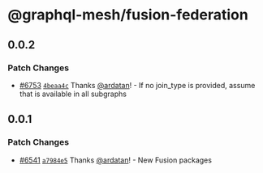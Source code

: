 # @graphql-mesh/fusion-federation

## 0.0.2

### Patch Changes

- [#6753](https://github.com/ardatan/graphql-mesh/pull/6753)
  [`4beaa4c`](https://github.com/ardatan/graphql-mesh/commit/4beaa4ce24ca3d63be8dd375d300d388f5bd5183)
  Thanks [@ardatan](https://github.com/ardatan)! - If no join_type is provided, assume that is
  available in all subgraphs

## 0.0.1

### Patch Changes

- [#6541](https://github.com/ardatan/graphql-mesh/pull/6541)
  [`a7984e5`](https://github.com/ardatan/graphql-mesh/commit/a7984e5ab214ddd7f75dca0f03b2e7e8ad768211)
  Thanks [@ardatan](https://github.com/ardatan)! - New Fusion packages

